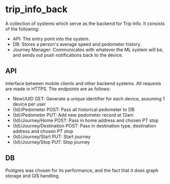 # trip_info_back
A collection of systems which serve as the backend for Trip Info. It consists of the following:

* API: The entry point into the system.
* DB: Stores a person's average speed and pedometer history.
* Journey Manager: Communicates with whatever the ML system will be, and sends out push notifications back to the device.

## API
Interface between mobile clients and other backend systems. All requests are made in HTTPS. The endpoints are as follows:

* NewUUID GET: Generate a unique identifier for each device, assuming 1 device per user
* {Id}/Pedometer POST: Pass all historical pedometer to DB
* {Id}/Pedometer PUT: Add new pedometer record at 12am
* {Id}/Journey/Home POST: Pass in home address and chosen PT stop
* {Id}/Journey/Destination POST: Pass in destination type, destination address and chosen PT stop
* {Id}/Journey/Start PUT: Start journey
* {Id}/Journey/Stop PUT: Stop journey

## DB
Postgres was chosen for its performance, and the fact that it does graph storage and GIS handling.
